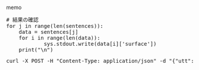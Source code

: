 memo
<pre>
# 結果の確認
for j in range(len(sentences)):
    data = sentences[j] 
    for i in range(len(data)):
            sys.stdout.write(data[i]['surface'])
    print("\n")
</pre>


<pre>
curl -X POST -H "Content-Type: application/json" -d "{"utt": "hello"}" "https://api.apigw.smt.docomo.ne.jp/dialogue/v1/dialogue?APIKEY=" -x localhost:yyyy
</pre>
